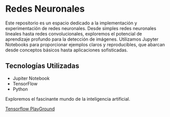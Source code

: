 # Redes Neuronales

Este repositorio es un espacio dedicado a la implementación y experimentación de redes neuronales. Desde simples redes neuronales lineales hasta redes convolucionales, exploremos el potencial de aprendizaje profundo para la detección de imágenes. Utilizamos Jupyter Notebooks para proporcionar ejemplos claros y reproducibles, que abarcan desde conceptos básicos hasta aplicaciones sofisticadas.

## Tecnologías Utilizadas

- Jupiter Notebook
- TensorFlow
- Python

Exploremos el fascinante mundo de la inteligencia artificial.

[Tensorflow PlayGround](https://playground.tensorflow.org/)